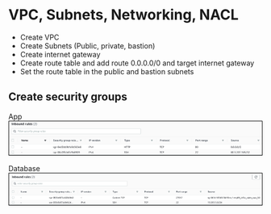 # VPC, Subnets, Networking, NACL

- Create VPC
- Create Subnets (Public, private, bastion) 
- Create internet gateway 
- Create route table and add route 0.0.0.0/0 and target internet gateway 
- Set the route table in the public and bastion subnets 
  

## Create security groups
  
App
  ![img_2.png](img_2.png)

Database
  ![img_3.png](img_3.png)
